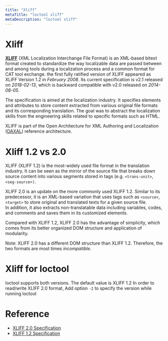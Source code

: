 ```yaml
---
title: "Xliff"
metaTitle: "loctool xliff"
metaDescription: "loctool xliff"
---
```


Xliff
====

**[XLIFF](https://en.wikipedia.org/wiki/XLIFF)** (XML Localization Interchange File Format) is an XML-based bitext format created to standardize the way localizable data are passed between and among tools during a localization process and a common format for CAT tool exchange. 
the first fully ratified version of XLIFF appeared as XLIFF Version 1.2 in _February 2008_. Its current specification is v2.1 released on _2018-02-13_, which is backward compatible with v2.0 released on _2014-08-05_.

The specification is aimed at the localization industry. It specifies elements and attributes to store content extracted from various original file formats and its corresponding translation. The goal was to abstract the localization skills from the engineering skills related to specific formats such as HTML.

XLIFF is part of the Open Architecture for XML Authoring and Localization ([OAXAL](https://www.oasis-open.org/committees/tc_home.php?wg_abbrev=oaxal)) reference architecture.


Xliff 1.2 vs 2.0
====
XLIFF (XLIFF 1.2) is the most-widely used file format in the translation industry. It can be seen as the mirror of the source file that breaks down source content into various segments stored in tags 
(e.g. `<trans-unit>`, `<seg-source>)`. 

XLIFF 2.0 is an update on the more commonly used XLIFF 1.2. Similar to its predecessor, 
it is an XML-based variation that uses tags such as `<source>`, `<target>` to store original and translated texts for a given source file.  
In addition, it also extracts non-translatable data including variables, codes, and comments and saves them in its customized elements.  

Compared with XLIFF 1.2, XLIFF 2.0 has the advantage of simplicity, which comes from its better organized DOM structure and application of modularity.  

Note: XLIFF 2.0 has a different DOM structure than XLIFF 1.2. Therefore, the two formats are most times _incompatible_. 


Xliff for loctool
====
loctool supports both versions. The default value is XLIFF 1.2
In order to read/write XLIFF 2.0 format, Add option `-2` to specify the version while running loctool


Reference
====
* [XLIFF 2.0 Specification](http://docs.oasis-open.org/xliff/xliff-core/v2.0/xliff-core-v2.0.html)
* [XLIFF 1.2 Specification](http://docs.oasis-open.org/xliff/xliff-core/xliff-core.html)
